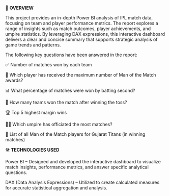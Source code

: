 📌 **OVERVIEW**

This project provides an in-depth Power BI analysis of IPL match data, focusing on team and player performance metrics. The report explores a range of insights such as match outcomes, player achievements, and umpire statistics. By leveraging DAX expressions, this interactive dashboard delivers a clear and concise summary that supports strategic analysis of game trends and patterns.

The following key questions have been answered in the report:

✅ Number of matches won by each team

🏅 Which player has received the maximum number of Man of the Match awards?

📊 What percentage of matches were won by batting second?

🧠 How many teams won the match after winning the toss?

🏆 Top 5 highest margin wins

👨‍⚖️ Which umpire has officiated the most matches?

📝 List of all Man of the Match players for Gujarat Titans (in winning matches)


🛠 **TECHNOLOGIES USED**

Power BI – Designed and developed the interactive dashboard to visualize match insights, performance metrics, and answer specific analytical questions.

DAX (Data Analysis Expressions) – Utilized to create calculated measures for accurate statistical aggregation and analysis.
